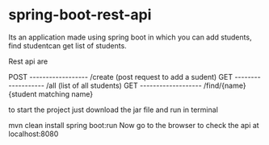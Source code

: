 # spring-boot-rest-api
Its an application made using spring boot in which you can add students, find studentcan get list of students.

Rest api are 

POST ------------------  /create   (post request to add a sudent)
GET -------------------  /all      (list of all students)
GET -------------------  /find/{name}    {student matching name}


to start the project just download the jar file and run in terminal 

mvn clean install spring boot:run
Now go to the browser to check the api at localhost:8080

